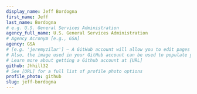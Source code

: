 ```yaml
---
display_name: Jeff Bordogna
first_name: Jeff
last_name: Bordogna
# e.g. U.S. General Services Administration
agency_full_name: U.S. General Services Administration
# Agency Acronym [e.g., GSA]
agency: GSA
# [e.g. 'jeremyzilar'] — A GitHub account will allow you to edit pages on Digital.gov.
# Also, the image used in your GitHub account can be used to populate your digital.gov profile photo.
# Learn more about getting a Github account at [URL]
github: Jhhill32
# See [URL] for a full list of profile photo options
profile_photo: github
slug: jeff-bordogna
---
```

